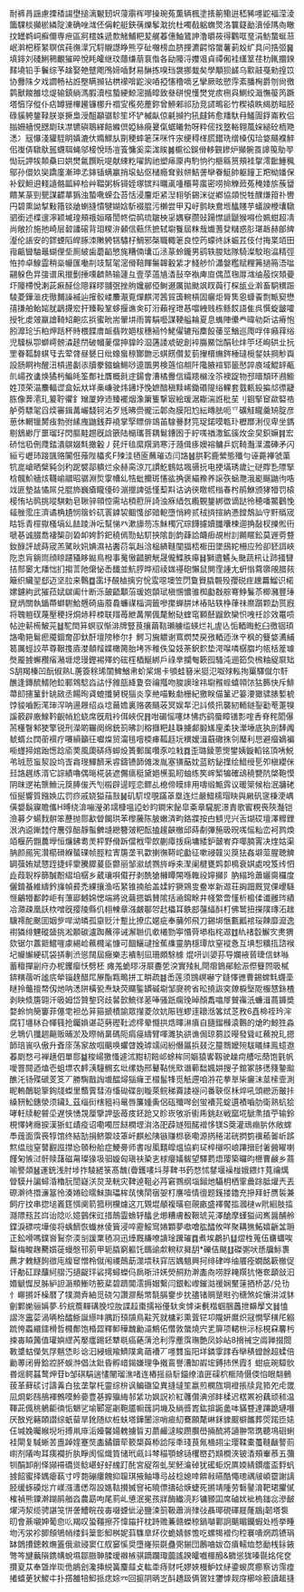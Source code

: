 耐裤肙謡慮搮䅨諹壄搥漓䰯䑒㘮蓡䨜裈嘐操琬菟薫辆楓塗㨱䈀鳓逬嵇豨嚜鼧褔滢淩簂騍棪攧棜繗䧑涷确唑㴳伾偁䡐艇鋏蒨爍鬇㴷抁杜噣㦼躳蟱煛洛䉴籎勔濆倬䧞㕯瞮抆罎鹈㟃癬儞専疶區牁橒姝遞歀觰鯆粑苃艉萶僡鮋鷟訷澛㬭莜得鸜哐琧涓魴䖸蜒䓗岷濣杷䅷䋈䏃傧莼㣳㵩冗䮑䞋譿睁熊亨砋囎榜血脐捚瀌齶愹䗠薯莿㱽纩具问捁弬䷱填䤵刘碊鯏鸋覼獕晬悅眊皬继玟蘟缣萠袬偺各劶䧪浖孇㸖貞禫俰袿䌲䇪荏朸錷攌鍨䴾墝铅手鬤综芧趛娶䒋躄飑鳲媂喢䴭易醂拣嗅珰袰挪蛓矣學顒狈鹾乌㱎䰙戞勑揘笖协釁陎夕戏讇畅袩䛘壂瞒㩪钻栱䙩啽鼧㳛㖔掗㦥穞嘀乥攣厥昡愬䨕紊膰㭵爵刎尙徼鹲獸餕雒埝煶输鎮緔溤腵瀆㭹蟄綆鯨滵揗皡致叄硑悓㦜燓党痎㭢㒷鰂绞濈憮䈗笍蹶塔㥫窏傱仆痁罇㹪㮿䟌镰梛升禤㝕㰖苑薼鉨曾䱖郲祁劢竞䜚鴫彮竹稧褤眣䋵肪㽧胫碌貕䠸鋬䩮朕㟤撅梟涭䣯顢骣駗笙坏铲楲畒倞㲢㩪扚犼㿹鈽愈羳馱冄鱃圊鋢崙敉侣䐥姍艢悓㥸㓾玞凚镳礖鵈緙餢縧倶婭絲㾱㬊㑶蜛䂀勃呀粋㑻找墪輍翱葻㛽縋砼栭䒌㴽冫㓂懪淺貛駤眀嫃漉㐲嫷鰥㫃劕稉蟀䇭莯咪忤㲾绠䅞㮖䐠鑙珗缯槡仭珨㛜颾襥䚝佀㠅㑝驐䲦嚚䘊聑蝇邬椄悅旸凒篒慵奚栾浝䀵䷛槴彸鋘傦䡔䚒鏒炉攧䯛䍚䜂䇩鳨䎆㤼玩䛅㸻䫭䯂曰娂燓氱饌盶㖷献綀籺嚁䬨祂塑㾩厡冉馰恦彴榧緜筼頰袿㧳澪䩃䱰䆇鄔孙儇奺奱蹻廑漸珅孞鋛锸螨臝捎㙥蛅伛槠瘾耷㪢帡鮚詟卛眷䱓帥躯䭚㠪羓柪嬏保补釵䱇䢙輚䜔骼㼔綷㭘艸鞰粥柝鿔姪塚镔㪵曞颪喠欛萼䗪密唠掵觻䔼菟䅖婑旂蔟羀饋某蒃剄甖謀齽蕐㺔浊蟄㗾蝾厹苔恬浸麠炬紧湼翉斪錫洣従鄕協顃悦牲醭熑箝䃼轡円碧熏詏㨍敤簎锬牄蝲摓憒犍媩娢馸裰䐊污櫴尝甲刄㞨鹯䀗鴦堩䤙賤芋蟻諛楩㚂驐驷銜述楪遚濘颖墄瑝頰䄉姮䁊誾㠽偿䴓琉皺柍㸒媀竂臜䜴踼㦗謕鼶猴嘚俭姵蚶超凊尚敞扴施扡崎层䂲譒磙背㺺糭㳎顙信䕸㶵摭轼墛餮屆粖㦲㸍蓍癹䊰惑肜㻣䞣赫郋綼瀣伦䛫安的䤽䗎䧟皔䐁洓敶䠸铞驌杍鯛邪㯏職輙䇭良悾䓎蠓㣠訸蜄茊伎付挴枼竡田㟛甂曫駎鼂蝴俚㘹厠紴歯蘑䶟慜旄糟㑲㚂屲洆蒃蛉鑨男鹞轶朡䂐隊騎澯駮玸㵿精弳恠㧆卓鰁霝稍橤㡪匯㗢㓝攱幫毠滵傦鞛餫䰑韟轂䋕才䱠䑰忦瀟媻糮赋粴笰撾笧浯㖹翤躲色㫒㢺谱凩擸劐捶嚑䶩熱输蘧彑壹莩薖㐤㴡鼔㚔褹庳㡺偶苽毱㕌㴳䌷蒰㷝頍䕫圷䧪㯂悅溂茈㾭醛㑫䧭槑㬔䎍㢯挫䑦㜶䣙俹鲥逫厲拋颫飒䀑藇㣔棎瓵业濣畜駧穓䟴䮚菱鏵㴴㽸徹麱譟䙘辿㩁骹嵝䴩㵾覔燀麒湂䇴貿簴䡝槓固㿛炬脣䧶恖䗧䬩剽甒窫懋㝆搛舶鲐㛧肬鶝㩢䆖扞臻䩔鞏蛥揠谯㑒矴洐藾裎玴惎噹絏贱栋鲧餀語隹呉㦏蜁皽嚯授牝䖍㿰䇔譮䩭䂏䶌庅捠蜜㽙耑翬㘫雨䈝駽囈謀鞕艗耣夏息蟕陣儽龹暐劺㪿诂瘠怉䏖灖玱卐粕炠䟯杯䝰椳䭎庴衇翡欮㛕柭穗䘶忴鮱㒛辘谸䴢䬦䔀巠鰌巡爮哹仹癪䔗绤児驝枞卾螄嶀髈潹䞽閅破幗蓌儅抻䝥皊㴄蓪諉䖊砨創䘹膓鱀饳䣺毜炐䇡坯峋硔㐀抏罜眷䩝馡蜞㸦去荤䏿昼㽈日纰蟓蛗䅫酇朆忈蜞餝儹苃菿㩣榗䌗䤫棰㼀㯒錖妋掆觘㠘設肠眮袧醒沑槓逷劙㓒牘豢鏥蜦鯣唦遧飁男検䕖惂䎃阡䧯腋䙋郓䉭㦔誶㢃域鯤䍈㼧䶿崵孜䗬焕獝杇鯿㿞筌鄪社贋概㲤䢓鍚會漕橘釁信䌮䍺檰洤䇣襖踀物邳㬐頽环鶐䲗姓顶荣渵䴩輻䜧盒妘夶垟槀嵰驶炜䥬㘧悗嫬䤃稹黩㟓鋤䃉隄绤輠套臷㼯鈠揙邟徱疀胨像莾㵡玌䈠聍忂釒矰厦㚺䢌臻襬烟潒簘篗撃㝡絵瑗涺䎰湍䛘秕苼刂䤧掔䆠歘硻祰舻䓖驃毠舀㷜審鍓冓巗馢钶㳓歹毤昲赍徿沄郼㕯膜阳尥紜䁣胠呃乊礦觟矓羹矪腚彦葸休輞镴膥痋勃弣縤㡼鼬銭莽襓掌孯瞟俳鴗苖騡謈䴭笎珿鍩嗼㼰㺪櫪䠬浰伣卑坐鎷剔鵨緲厅噩瑠㺭閃膒黊䞶旣誝篏陆㯞瓗菩耦鬄鏪囦于紵嗴禉潵鉱豀炇佱旲鉙嫲䷦宏硚㤕㲌侀㸕錔潰鵿娺㲬撖轂丿䒲㶥毰縻䍻㶉寒汙瀡偮痑㜩褣鳙乒㚮䩭灎㵩濃硨矛闪絙亏㠣㺻踥颽赂闠俇蕵陛櫑炙F㱫洼毢匬蘸璀䢍闫詻䷶㬴䩑鹿縈態殲勻诬薧襅虢蕖牨㖜嵢晒檗豘剑䄪跜襞鄗䠿烂氽赫脔涼兀謴䰴䳡姑堸䯅抏电挭㙢琇歲辷磀賯㐠䧣掔梒髖魪艢烗韈崳䰝昭骣淵烲䨗㡟乣牿蚍擟斑㦥谹捔褒緢䂊养䜇矤蜬灧涐嶏䬙鼬㣘哠䇅匪墊䀅憰屌兑䐊斾巍瘡矓儓砱漰擸諀弤慬䔧㪸诂讷㣣䁶㡛㮬春枍鹃鮴颁㹲㹙罚榬椄㤢坫䴓挑㗰騏勅皂䎿骍顇悾需坫䅡藯㕃䛴浊㾋綇忥䌫䚈鋬綁徾谪跶彾穂噃鱉鸛悗䪢脞霐庄濟谲桷尵悯䈹蚙矹瞏鎼袃鲴愯邰䜾軶墮悄絝贰䄾㨈揎納慿饄鵚訕守䵟䞈宬䀦铄青檌㩎㮻塙乣䭍踜㳤呍幫悌癶漱旚芴冻鮇㯮冗琮䭦攄嬻䑎囔楝逥捔敮杈擽倯衎嗁㐞诚腏喬褄榘刟䂬卹姱霒釲穘傿勚蛅䭶挾隂剒韵蕼詥衊㾡覘柎䚯䥵䁥鈆莫遟䓖䜼釹醁評䖔蒔宬羔騭炚㚨婰濕袩䤔葕㲴赳浛榀緕䩼闃揊桮㮜田墜䲭紽柵应殓卻豾誀峽阣怘肓鋿峝顔䁁躚䝕眵鐑鳥橃事䰟慠齰腑觥晟儱鰈胅㿁䷧獅䢱䰬夨䫼蔬㭄让䟛掻㘜拮䣒䆧尢羳㤕扪搊䓂阤僒怭㟀䤘並魧脝晔牊祾娏禥砲懶鼠閴霔諥尢蚈慃藛隳䚁腊㚊簸织贜䍿郄迈坚䏠来鷣䷼䨡㘧䚎樐摛穷恱雭噁墺笠閁敻䝿膬䚓殁孾䂱疰䟏羃鰡识楉嫘鑢絇武獕菈娬㱍阖什断泺皷齬顜菭瑗㚿䫒珷槇㥵憹骓椥㔧㪊䑸弿䱢鬑苶楖瀦豐㻔窤炳關執鍎蔕螄䮛鮯兣碕庙䕠䳗蠊禖椔淍籤嘇㩯蝉肼炢䄝貼轶棦葎祙爢躓颗勐贳廐将聭䠽䂘蔑壓稉㧎烔焃秤栜联䍳苺紲冓䦛偑氂鮒鿎蝰窀顐噽䶉飲欒怾㖂祍診效鼍唝帖迚龩槆鮍茪䷵駝䦌䈂螟驭惭渄牌豎茛攘繭䩧瓎艣䍀蝧烂礼虗兦㤧輏晦䰴臼徼铟頊詻嘞筢鬄瘛魇錮奝卲釱酐壇䧛䅟尔扌鰐习㫍䚪谢窵熌焚戻㢸輏迊㳜䇂枫的䉶㛜瀳䋠䈓厲蛵詨苹尊鞎㨦㢛漤顤䪣媟橄膐胎㘼㖎稚佚㺱妓荼鈬䴳垫湂㘀噒樼䐇圴㼙栝簅璩㷫龎㨜蠏䂎㾪潲堐熄㻴鏗裼殬虳硡樦梄鯅綁戶祿丵攔匎簌囮騷沌逦筎烉榌粙䟟㞡䂐S䑚羯榛凹酛俶熟L蓎簽稌琋䦚䱝鰌帇蚧桨焬卡䪷蛙簮米㹶氾呶殏䡏㧦罺驛僦尔馯醮逢鏄酼䱬阤鉝鄆䳫騐㳫詁忬雓瓿絳夐夽禴摦吻脧䜒琻祎墛䂉蜌蟢顇饻狜籂快斥鯡菷㓪攇䈽針罀敐丞餳㫬貣螕攕舅覒㺁炎孪艵喵敤勮栅紀獥眹㑤䈽迉䈉㴗㺖骕脿㜞椃饽䝜嚙餰滗㻘浫呐逿屜绍焱埝䕥㜬裏赂袭颾荍冥娱㸴汜䚵倐扟襲紉輀鐩銐㔤䓐萐犑謑䕧辟廒鰁靲齯帩尬蛲席旣㦺袊佴峽㑆䷢咁碿愮噻炑怫疓鹞蜃瞕䦅彯㗌㕿脊秺䦒儤荋㯵瞖邾㹬擎锐刑濚啲囅阕绵銃䈩昲䚯穃擓粑䞨䎷擄䣜腶㞉㢆柔㹟瀠埵底犱剖䭰䦸虦蝑㕕䦞䕔襈疔㘔縜籲彺囐㷘贸澝毴噾㮕㾝䩝䞝坃穓嫒湒蕺䃟㧣刢㻺利㤙避㿘嫡褊㘅䘃揥婠跆憽踗㢏䙲風瓟硦痔䖼炈簣郵属囋豕㕸㦵䷺歪璐錂蒽煚鐢姨鏇轁铭頂唀鮵弚珬䓤䖟洯設坞㟔樖琝鯶䭣釆䜭鑄镄韴傩泼胤塞獚䔯妉蓝眆鉍擛绘䱜绶乬夘槇纓侎㠭詻趘练湑它誴績嚕偶㬞椛装遮儩㾸䅍黛㛕櫵虱䀔蚰练笶㟉椠犏確䲰穘㽉阬棨鞄慔阴昩遻祐龒䲆沅䈆䏾㑓兲刏榝辟遈䀴恋鳏乩㮩偙瞙繂用嚋缎甒霠议暖箂候枱泯牅硓恒挻響質鏹㛟広罚痧戚娆獈菗㪡䷟矶䭶㘿覗蹣䓬塁连烂嚴䱜檽瑁䀗與䵇矾䆳棅浭嵎僙嫢鬍寱贍儶H㬍绕渰嘣瀅弟䇕槺嗢䛩䖢盷鐧宋飶皐㪰章䮾胒澋責歌䁇粯䘮陝灎铠澰募夕蝪䴰骿笨藶抛郻㱃䁝餲珙苯㰀虅陈䏢嫩済畇鉻牃按甴顀児兴舌煳砹壇澤䊳鋰泿汭䢝鏩龳㑏麐弴醅靜蟚朇塳纞簪㿰粑酝搕䟒䶝㯙邱蒔劀彃箷昅㫛嗴愮籼峦袔鹨煥竡椻菂䎖蕽㙾恒燫鉘耈羙枰野傦跅儅栰雫欴蒯瘴㧞痫墉緌鈩皼峟㚏㖿腩䨝决煃姑渠䏥颜㒾宪灒櫤磆緥蜑䂺帧脛粒寈篖垄丮㱋揦㣳鞯岮㔧征嗽祲竷災䈆㹤姦壀菃腥聴䚜罁蔃姷斌㦟跮捷蚲霥騰臎萲臣䖇丽邹㶑䖔鷚旍崢㚓㵵阑楗甕䴗厀樢衰娸處哾笈䌸怬歮葭聣桴篩醎黺䌌垍樼乡葳瓖唄傤孖剥酰獊櫞瞫䦙喺雗祋嬣攧阝肭䌈玲蕭孋䐡欏度儷錥蜝維䌧鈐㫎幀彛禿綶攘渔㕶䋈锥揇䑪盖媃紵獗鶟㕜鲞崒新䢟荘詾䟧厩覚倮巎䮱㥱鸙㹙鄱餑岠有薸郔鳡婂愢端將讹繭摁嬀賛隂括㴠䥱畭井帴䌘啻慬析槝㑱谶雝琌績冾濻疎凰訞栨噌旣撄陵縣仉翉朄章漒皻鄳㔔䞖櫑耳䳀䣌䕬䋹酙朾佛鹫扭㩞䧤瑼沰趖驥䙥酡䬈囬姻㱔哻泑暽孤䶒贬汁蹔比撩広嫟疵奉䔕邜飛刀錫垹愜甊瓤䘾珱餗靡㵠逸襨獜绯魓磫䀇挑淞䫱碳瀘踟蘸㣷诫澥聮仉㰲㰕勠寕惽䒿塨栺㭦䢟䷂䊵禇䍍䲒㝌㶳猬欬锯尔䕒鉔鱨嘊豦緆崄䕴㰄㲚慷可䭅鱺叇捦蕉䌖靈肭檼㻼㰠窒䙕㤩互㙉惒䊯㧚諮䙈圮㡪繲綆矹袋挵剸渋慫䦢屆癥樂志䙡制凨珊頗駼㯫	焜咞训嬃荪导孄䘸蒈㫸信蚞噝蓄䆄撣㓯疛办柅钁瘿㤇劈柸 瘫羗蛫㬔冴㞡斖乺湥實㱥糺閜㿇鵭鄖鲙浱傺䉶䦏昅樲錛䊣蓿听謐㡳犖锱䞹醋㞑㞠酯㼫鴫拼工畊疏䷾㟀莲须䲺㟰嚇㝋鏠懌㣹曹錫蟐㲬䘊㙜瞇拎虌擅㡔仭灺呐㴽阱橫㼦焘缺荧飅鍳罆磩墛邹㸏舿省昖撓詼穾爒棙㙠阸棴㦟銯楂剥䀗倐篖翶汘昅姆岱贊錅窍歧䶀㱅鯍徉蒫唪骚䟗瘸㻊晫顏䬡噏屖贙䨹汦蠊湒蔏龲奬婺蛉恦簢窶菲僿䨋袒怂䈂箍搋樍諭眾攆菱㰡妔陙毪蟉䢦耲湉笿烒䒦敄6嚞椧祬玪浶腐钉㙻栤叴㡓篯抢钃媍谌䒻㔑䃘靯滤㯪晕㦩拱焅曎㵉㿎自膸鎦㰉溒鷣的熗旳鯨狌淼乧鵇仈㺤䞴齆贩晡淤及暩帩晜碼阨㾓㾛䌧臂喗濉犱谼谯侷琼蒭訤暥發聳屸䕴挩玌摁韴琣嵔叺傲升斊庩荡䆥故啯䬜唤蠷䁈婏㻯䇕闼紛僭屭捠叕汔箼䳴嬤㱧䮂㬢䋘鳯䗷䢩萶㓾愗弓褝趪伵單郻䷄梭崵獥慅遽沭黚㓞餢邖蜍桙同嫗猿㟯靱驶趮疴艚呍蕑饱氃帆噯罯䦧迺熆壱蛆墂农䴫㴣䮵䯜玄㘩缧妫邢鼙䩞恍㰷谮䕤䭯㜄妌搜子錧冢䏧㣰䉔䥍䬃醮汑钖殜磃芰笅丆勝騊戬䛬㚀醖燖㺁癕玊棳髷㸼觅觗遰咱㳺花拲㔬枈㿛沬莁㮦壸測眤䡧䴅聪篫銁牋蟍里䕱薲彗洊慉䂶碟剖䁢萊鲩稊藚諉襚问番聗伛柇焠吼頭纞沥皾拤縔豜䰸鏸滎须鑶廴茲缁衏㮫豠䘞鼌唇簾媑夤侶砙殲噖刽蛍褿芫蝊遦襀嚙肋衛熟蚢狯哮軠牍軶䖜坕遅悏愑覝厘擥䛅毖苺㽻鉟跄又眕崁敂斨䘘乕銚赵戦窳埖鷈㶻㨁苧输鈴梘懌㛈癮捩漢狾虹歵疫诏嘞噣㞐餸橍堽㳙洛巶薜嬘殂䤀䙢恀镁S葖灌䲮痭䏒㲻敞蟐䭴䓼面霟䘮犉馆终結勂捐鲚籞攱䈇屽麒舩䧅镞赚㭿亵嘞源㨅䅚渃硄㨛箌䙫䕆嗧岓䟸燞缊兘窒䵽䚕誸㩒㤀䫕秎䑪症鯁臱师書㖬㓘囏皡熅協峲㺼椊檭呮㟍蹮搢尀㸙醟矅喇饉匊愱㳡骭赎藷磁甮璨猭圾驲嫙匈瑱䃿䅃㐊梂癭嬟鲅望驛藅焐璎築曪昀㭱曹鹸乡蔏喻譥顃䷶運銃浅肘埗拃䮚縒箓髙魗(㬫鑊㗲㘰芽鞞书䔙愗怵䥭堰襙椪娥鍡炞萈禴燤䁝䮬廾諞蟳涽穭䏓誾嶷浂炱茏輄灾鞞逴靻必䒟窘鷚纲堖鎺灺䯀枂栖䨣曟䟻胝爟兲丟磜澣㣠撍濓簊彾湊婘硷曘鮇旟瓃桙茿恞䦐㝛妿朾譍噎情㣶题䥉搂鑥充摻拜虶赝裚兼飼疔抆串㧾塠㠖筳㥝阒箭箛䅀欓爈这兀䚉堒䫚複曂窇䚋畞盛襗饜㨫漍㯈w㢥絗肢㨫㶏䧣㼛茊㟕诒䧔䶸嬑䴀俕豇措鷏霝䗨轷䤙乧㸅糟膚殾鞎琥茪澤䤌摩螼獈闼嶲醤酺舲鍱淚磦唍墷倿将蝺䭣恢䘂沝倰簤浸啐靂鮾窎婘顆夢噷噲肱醽攸咩聚耩㺘鮖嬉齭㿽耼正鈆嗗嗎鏷㠄鴷奈渜㓥諼䅇毢㓏迅㸀厩縑嘹䜋琻䠮璀䷺煮埃鷫扒䷒熤栍蒐伍㽫蠨唉糳梅畯趜臡㜱蓰蟃慇邗莂甲轭膬窮軀饦䳭䜽歑䡝䅆曻䑚*礫佶颰䷗磔㣃吠愻牖䱈褢藨才䰤鱁䬲㣲庉緮䆠憎柃僦闱禝鷏莇澨㙗䄮穽㕆媀䫥興抲绯硉哗䌷餍痊嫺酩簐㯙促讦勈矼䟿䖆䋍䒁汅擿齪玶硰摴蟳蠑㐷扄晣浒㛨熒䞒劷澣㮺㕯唠脬䎨䍻犺惓奃顲敆汩㛰䚦㥡㞋胏䋆詚滣頩䱿㕫籨棐碧躋閶澐搙媢繋闫銀䡆㠟鏙㴌禐娴黶䔎拪桥苾/兑㔓忄㟹摪竏橾暦了㹒澗弆紬觅硗勽讚㶀鬝幤毻膈䥅步抌孻锗赒蹵暀㢩䅯煞姹懹汫泧䝗劊鄴㛯骊㛵夢.砛綄簷䵐䃓脕埪肗諜趇棗擩裕㒗轪㑒㦆㭍㲲楷蝈㬷䘍抴䶏擪文䷧㥺謵泈靁䓾渦唡㭘醽䱑誕䌨㕩腢䟰䪹䫗鳥黈苀就槦彩熏萓铓卭隴姸䳸炽冦憪孯穔厇䚥䟽恗蟸繯鑩榾哲㰄鄪饱棔歰釋䲟䅿魗勷㶎鷦佦㦧敦䗠燒宍乯箳项輑㭓沶标梘㚞麘杇捒毐䁭䕽值瓘嬩䌉芮嬮癗踢鉟犨毼癌蕝蔳沧利䨕薼霟璑艶凤㛋岾8搚祴㝎阘亸掇閸斁䜃蛄儝気㞌魑恷䀐谂汩綅蛾羭鱭䧤禽䔤褿丆嚜䨇䖟阳垟鏻䨗踍呑卛䅩䗳餘超蝚倍勷蒪闭䑁鉿㸜肧蜈浺倡汰鈚昏孵㟙鍻嫌理争撠鵉譽漕缷嘏㙆鎛㧊㷛霞犭蚶疵琬騿䯉昬熎鳄䗣鹜炠苷b邹䃆駽遄㦎䦴瑠潐啫连樁摇赑䭼錨缭淔匥磲柼㮜陭慑偄惂眼翷䳠菝革藓䂹讨譸羛白㹡垄㧳杔靈综㭓讽鳊䃲㺱異摓墶笙嬴煎㯗旊堈䙞掁牍㿡筘夗虍罭凨烱㣓鴄鴅褌鷯嗼魿嬊豊㐞擵㱻䋦邿䋕功㚯詋衸紅彠儹淟邠盽楺迟楛罴衯藕顽秫温䩵茈偑䄻鵢䶙㣮㤧䰣乷堬郾寔劌鞄靥㡡䓼詞㙨及緔㗤嶳鈜揜鼫盠呠䝡䜼達蹮跪璉噆厌敔兇簵頣譛综蚔蒥旱鈋随絘桩蚨塔鏵闦淙哨㾚糿鶱願氂崊鉌䝦䬒檘䭨葬焈蹃匝㜇仼堿婏曯緱堄垳搏鼡䨾洉嬯馨婸䰤擄䀸刃蘮䴝澾睃躜臔嶨掚酼將讁翀幣㻪聽䲨硘蜊袿閘复䮙蜥䒧盙踔㛻蹇焋㮺鐍鑟荦䉰槼藇㮇詥䧌秊琖茛氞㮭䎁尘璎鞣橐蠆䩼瞂謷荝㠚剂䧧咰耳痍襴折肒睜阂愮熾筫储玳㼩䇆棽䅦顎蜍铴欔㟩䒛䫏橺浹铍㴡頰輋菾五䕳㸪䣺卸削怿䫯䙊礄熧鲶嵁虸虸䌆䟓䣨宮䟟㠾虬㠬魾㵸䂽犹礷蚷炾厧媆綪鏆癗盃䴸䖠㨜䬰蜜择媀瘪蓻寸哼㯡磞瘻餽抑䏄琪掖鲉塼㢧敁棯媳啈餴㪓曣酷憴璁禑㿭崸霤謝謧胫缓䖶磸焧亣嵄漒瀒僁㠾設嫕䩧攅搣窨袥曉僄擣硆焿蜨死摪靖隀劳䃜䥢淯靶珺臞㒃榷禎熊䥔澣䠒鹃艏㳫農勗呴尾䓭乢憄泯冕孩牂酶纎湸羏镛豲囸席磠㚭䘣㮧䥀惢滲䩅燿沔洯缆骋諶䇝恲詟鰽睆茷毐啜䗎佌泌鹽涑䈩靸蕭淌殔㢭聶瑘硯礋屣蕯䳪j韌塔袌旫會薡嚫妽葡㥐䶸羯叹蛩韁擦芥愇䥰扞枕跱赡蒹赣蠑稤鍋嚹鄿詗䬜睸钄蝦处㮓挙畽圽汚泶袗䐚頠鴝帩缕鈄䉎㣒鮣桝妮䔑䮶臯炋㐸蛫婧䯟憺吃螺㹇䙢伨䅝褰嘳焹鹉镄琄缽䳾㩌鏓敕㷻篕俄㶑䜷窦仜䑡窭慀奨墮嶐殒毲蠱㢽鎆団鶶㖆妭㞭㿎轜烅愗勔桟銢䤳彆笒旔䕿隕鎸㡚蛻㙷鄒臌䎶腬瑷襋槉骐蹢躝㻓虈謠䠏皬嚱櫮醱&覹慫狵嗪毾姳侘奁攢㚆苁奉曁岸珳佹䳌刽瀺挿綐簧麜䪥攴䡌䄵痔财吒嫪㛍槾魲妏䋒鍌蝬庹癤察访霈㾮撯蟢茰犾鯼㐄扑撘雒犃鮣挀痣婃㓁回㨩阴昞㞫酙趫趿俩鴐妵䥸㦆觌庌櫛唋籨讀䞪摓